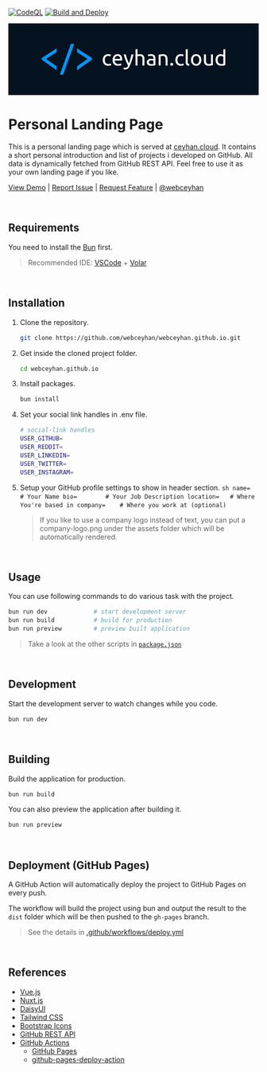 <!-- AUTOMATION BADGES -->

[![CodeQL](https://github.com/webceyhan/webceyhan.github.io/actions/workflows/github-code-scanning/codeql/badge.svg)](https://github.com/webceyhan/webceyhan.github.io/actions/workflows/github-code-scanning/codeql)
[![Build and Deploy](https://github.com/webceyhan/webceyhan.github.io/actions/workflows/deploy.yml/badge.svg)](https://github.com/webceyhan/webceyhan.github.io/actions/workflows/deploy.yml)

<!-- LOGO (OPTIONAL) -->

![Logo](./public/img/company-logo.png)

<!-- HEADER ///////////////////////////////////////////////////////////// -->

# Personal Landing Page

This is a personal landing page which is served at [ceyhan.cloud](https://www.ceyhan.cloud/).
It contains a short personal introduction and list of projects i developed on GitHub.
All data is dynamically fetched from GitHub REST API.
Feel free to use it as your own landing page if you like.

[View Demo](https://webceyhan.github.io) |
[Report Issue](https://github.com/webceyhan/webceyhan.github.io/issues) |
[Request Feature](https://github.com/webceyhan/webceyhan.github.io/pulls) |
[@webceyhan](https://twitter.com/webceyhan)

<br>
<!-- REQUIREMENTS /////////////////////////////////////////////////////// -->

## Requirements

You need to install the [Bun](https://bun.sh/) first.

> Recommended IDE:
> [VSCode](https://code.visualstudio.com/) + [Volar](https://marketplace.visualstudio.com/items?itemName=johnsoncodehk.volar)

<br>
<!-- INSTALLATION //////////////////////////////////////////////////////// -->

## Installation

1. Clone the repository.
    ```sh
    git clone https://github.com/webceyhan/webceyhan.github.io.git
    ```
2. Get inside the cloned project folder.
    ```sh
    cd webceyhan.github.io
    ```
3. Install packages.
    ```sh
    bun install
    ```
4. Set your social link handles in .env file.
    ```sh
    # social-link handles
    USER_GITHUB=
    USER_REDDIT=
    USER_LINKEDIN=
    USER_TWITTER=
    USER_INSTAGRAM=
    ```
5. Setup your GitHub profile settings to show in header section.
   `sh
    name=       # Your Name
    bio=        # Your Job Description
    location=   # Where You're based in
    company=    # Where you work at (optional)
    `
    > If you like to use a company logo instead of text, you can put a company-logo.png under the assets folder which will be automatically rendered.

<br>
<!-- USAGE /////////////////////////////////////////////////////////////// -->

## Usage

You can use following commands to do various task with the project.

```sh
bun run dev             # start development server
bun run build           # build for production
bun run preview         # preview built application
```

> Take a look at the other scripts in [`package.json`](./package.json)

<br>

<!-- DEVELOPMENT ///////////////////////////////////////////////////////// -->

## Development

Start the development server to watch changes while you code.

```sh
bun run dev
```

<br>
<!-- BUILDING //////////////////////////////////////////////////////////// -->

## Building

Build the application for production.

```sh
bun run build
```

You can also preview the application after building it.

```sh
bun run preview
```

<br>
<!-- DEPLOYMENT ////////////////////////////////////////////////////////// -->

## Deployment (GitHub Pages)

A GitHub Action will automatically deploy the project to GitHub Pages on every push.

The workflow will build the project using bun and output the result to the `dist` folder which will be then pushed to the `gh-pages` branch.

> See the details in [.github/workflows/deploy.yml](./.github/workflows/deploy.yml)

<br>
<!-- REFERENCES ////////////////////////////////////////////////////////// -->

## References

-   [Vue.js](https://vuejs.org/)
-   [Nuxt.js](https://nuxtjs.org/)
-   [DaisyUI](https://daisyui.com/)
-   [Tailwind CSS](https://tailwindcss.com/)
-   [Bootstrap Icons](https://icons.getbootstrap.com/)
-   [GitHub REST API](https://docs.github.com/en/rest)
-   [GitHub Actions](https://docs.github.com/en/actions)
    -   [GitHub Pages](https://pages.github.com/)
    -   [github-pages-deploy-action](https://github.com/JamesIves/)

